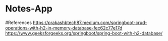 # Notes-App
#References
https://prakashbtech87.medium.com/springboot-crud-operations-with-h2-in-memory-database-fec62c77e17d
https://www.geeksforgeeks.org/springboot/spring-boot-with-h2-database/